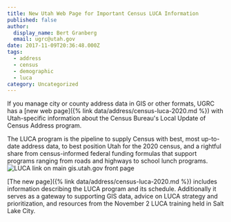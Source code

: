 ```yaml
---
title: New Utah Web Page for Important Census LUCA Information
published: false
author:
  display_name: Bert Granberg
  email: ugrc@utah.gov
date: 2017-11-09T20:36:48.000Z
tags:
  - address
  - census
  - demographic
  - luca
category: Uncategorized
---
```


If you manage city or county address data in GIS or other formats, UGRC has a [new web page]({% link data/address/census-luca-2020.md %}) with Utah-specific information about the Census Bureau's Local Update of Census Address program.

The LUCA program is the pipeline to supply Census with best, most up-to-date address data, to best position Utah for the 2020 census, and a rightful share from census-informed federal funding formulas that support programs ranging from roads and highways to school lunch programs.
![LUCA link on main gis.utah.gov front page](/images/404.png)

[The new page]({% link data/address/census-luca-2020.md %}) includes information describing the LUCA program and its schedule. Additionally it serves as a gateway to supporting GIS data, advice on LUCA strategy and prioritization, and resources from the November 2 LUCA training held in Salt Lake City.
